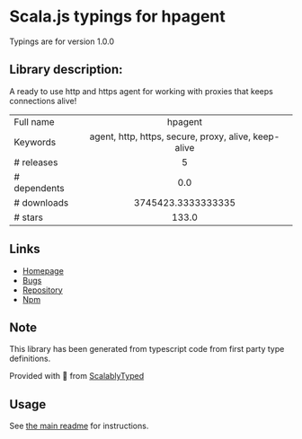 
# Scala.js typings for hpagent

Typings are for version 1.0.0

## Library description:
A ready to use http and https agent for working with proxies that keeps connections alive!

|                    |                 |
| ------------------ | :-------------: |
| Full name          | hpagent |
| Keywords           | agent, http, https, secure, proxy, alive, keep-alive |
| # releases         | 5 |
| # dependents       | 0.0 |
| # downloads        | 3745423.3333333335 |
| # stars            | 133.0 |

## Links
- [Homepage](https://github.com/delvedor/hpagent#readme)
- [Bugs](https://github.com/delvedor/hpagent/issues)
- [Repository](https://github.com/delvedor/hpagent)
- [Npm](https://www.npmjs.com/package/hpagent)
    


## Note
This library has been generated from typescript code from first party type definitions.

Provided with :purple_heart: from [ScalablyTyped](https://github.com/oyvindberg/ScalablyTyped)

## Usage
See [the main readme](../../readme.md) for instructions.


